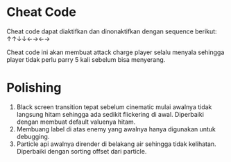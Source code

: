 # Cheat Code
Cheat code dapat diaktifkan dan dinonaktifkan dengan sequence berikut:
↑↑↓↓←→←→

Cheat code ini akan membuat attack charge player selalu menyala sehingga player tidak perlu parry 5 kali sebelum bisa menyerang.

# Polishing
1. Black screen transition tepat sebelum cinematic mulai awalnya tidak langsung hitam sehingga ada sedikit flickering di awal. Diperbaiki dengan membuat default valuenya hitam.
2. Membuang label di atas enemy yang awalnya hanya digunakan untuk debugging.
3. Particle api awalnya dirender di belakang air sehingga tidak kelihatan. Diperbaiki dengan sorting offset dari particle. 